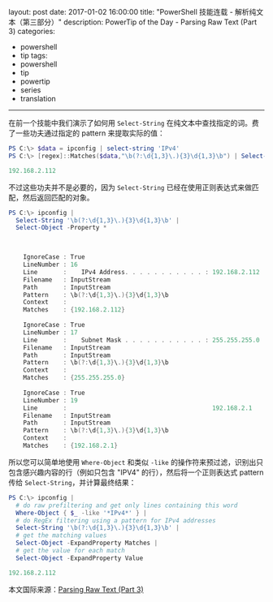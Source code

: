﻿layout: post
date: 2017-01-02 16:00:00
title: "PowerShell 技能连载 - 解析纯文本（第三部分）"
description: PowerTip of the Day - Parsing Raw Text (Part 3)
categories:
- powershell
- tip
tags:
- powershell
- tip
- powertip
- series
- translation
---
在前一个技能中我们演示了如何用 `Select-String` 在纯文本中查找指定的词。费了一些功夫通过指定的 pattern 来提取实际的值：

```powershell
PS C:\> $data = ipconfig | select-string 'IPv4' 
PS C:\> [regex]::Matches($data,"\b(?:\d{1,3}\.){3}\d{1,3}\b") | Select-Object -ExpandProperty Value

192.168.2.112
```

不过这些功夫并不是必要的，因为 `Select-String` 已经在使用正则表达式来做匹配，然后返回匹配的对象。


```powershell
PS C:\> ipconfig | 
  Select-String '\b(?:\d{1,3}\.){3}\d{1,3}\b' | 
  Select-Object -Property *


    
    IgnoreCase : True
    LineNumber : 16
    Line       :    IPv4 Address. . . . . . . . . . . : 192.168.2.112
    Filename   : InputStream
    Path       : InputStream
    Pattern    : \b(?:\d{1,3}\.){3}\d{1,3}\b
    Context    : 
    Matches    : {192.168.2.112}
    
    IgnoreCase : True
    LineNumber : 17
    Line       :    Subnet Mask . . . . . . . . . . . : 255.255.255.0
    Filename   : InputStream
    Path       : InputStream
    Pattern    : \b(?:\d{1,3}\.){3}\d{1,3}\b
    Context    : 
    Matches    : {255.255.255.0}
    
    IgnoreCase : True
    LineNumber : 19
    Line       :                                        192.168.2.1
    Filename   : InputStream
    Path       : InputStream
    Pattern    : \b(?:\d{1,3}\.){3}\d{1,3}\b
    Context    : 
    Matches    : {192.168.2.1}
```

所以您可以简单地使用 `Where-Object` 和类似 `-like` 的操作符来预过滤，识别出只包含感兴趣内容的行（例如只包含 "IPV4" 的行），然后将一个正则表达式 pattern 传给 `Select-String`，并计算最终结果：


```powershell
PS C:\> ipconfig | 
  # do raw prefiltering and get only lines containing this word
  Where-Object { $_ -like '*IPv4*' } |
  # do RegEx filtering using a pattern for IPv4 addresses
  Select-String '\b(?:\d{1,3}\.){3}\d{1,3}\b' | 
  # get the matching values
  Select-Object -ExpandProperty Matches |
  # get the value for each match
  Select-Object -ExpandProperty Value

192.168.2.112
```

<!--more-->
本文国际来源：[Parsing Raw Text (Part 3)](http://community.idera.com/powershell/powertips/b/tips/posts/parsing-raw-text-part-3)
